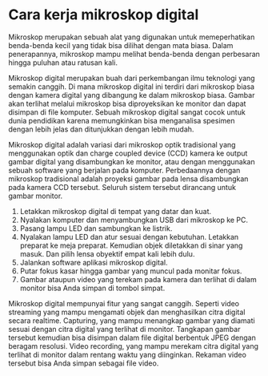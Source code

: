 # Cara kerja mikroskop digital

Mikroskop merupakan sebuah alat yang digunakan untuk memeperhatikan benda-benda kecil yang tidak bisa dilihat dengan mata biasa. Dalam penerapannya, mikroskop mampu melihat benda-benda dengan perbesaran hingga puluhan atau ratusan kali.

Mikroskop digital merupakan buah dari perkembangan ilmu teknologi yang semakin canggih. Di mana mikroskop digital ini terdiri dari mikroskop biasa dengan kamera digital yang dibangung ke dalam mikroskop biasa. Gambar akan terlihat melalui mikroskop bisa diproyeksikan ke monitor dan dapat disimpan di file komputer. Sebuah mikroskop digital sangat cocok untuk dunia pendidikan karena memungkinkan bisa menganalisa spesimen dengan lebih jelas dan ditunjukkan dengan lebih mudah.

Mikroskop digital adalah variasi dari mikroskop optik tradisional yang menggunakan optik dan charge coupled device (CCD) kamera ke output gambar digital yang disambungkan ke monitor, atau dengan menggunakan sebuah software yang berjalan pada komputer. Perbedaannya dengan mikroskop tradisional adalah proyeksi gambar pada lensa disambungkan pada kamera CCD tersebut. Seluruh sistem tersebut dirancang untuk gambar monitor.

1. Letakkan mikroskop digital di tempat yang datar dan kuat.
2. Nyalakan komputer dan menyambungkan USB dari mikroskop ke PC.
3. Pasang lampu LED dan sambungkan ke listrik.
4. Nyalakan lampu LED dan atur sesuai dengan kebutuhan. Letakkan preparat ke meja preparat. Kemudian objek diletakkan di sinar yang masuk. Dan pilih lensa obyektif empat kali lebih dulu.
5. Jalankan software aplikasi mikroskop digital.
6. Putar fokus kasar hingga gambar yang muncul pada monitar fokus.
7. Gambar ataupun video yang terekam pada kamera dan terlihat di dalam monitor bisa Anda simpan di tombol simpat.

Mikroskop digital mempunyai fitur yang sangat canggih. Seperti video streaming yang mampu mengamati objek dan menghasilkan citra digital secara realtime. Capturing, yang mampu menangkap gambar yang diamati sesuai dengan citra digital yang terlihat di monitor. Tangkapan gambar tersebut kemudian bisa disimpan dalam file digital berbentuk JPEG  dengan beragam resolusi. Video recording, yang mampu merekam citra digital yang terlihat di monitor dalam rentang waktu yang diinginkan. Rekaman video tersebut bisa Anda simpan sebagai file video.
